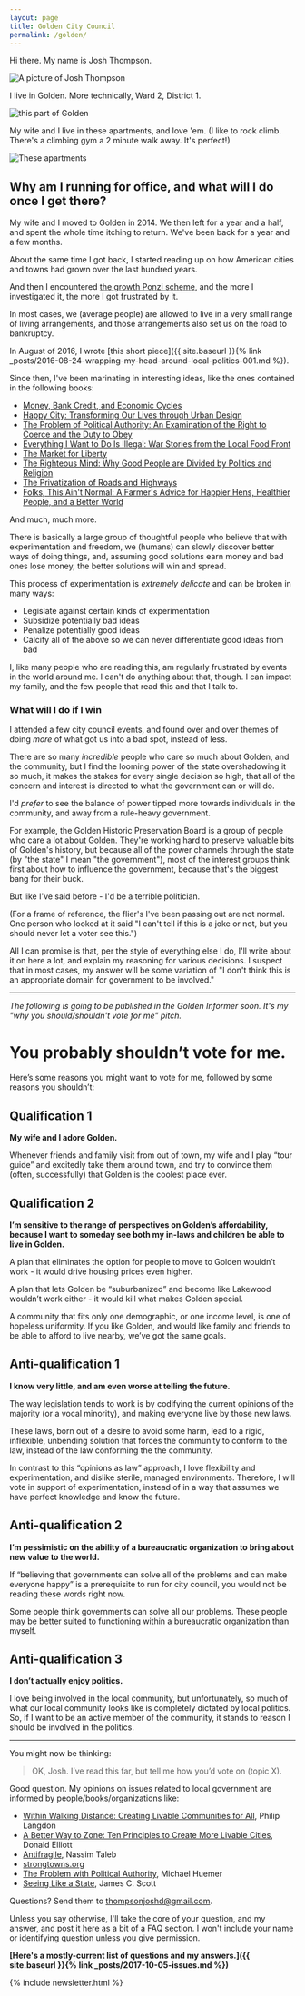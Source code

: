 ```yaml
---
layout: page
title: Golden City Council
permalink: /golden/
---
```



Hi there. My name is Josh Thompson.

![A picture of Josh Thompson](/images/2016_litmus_9.jpg)


I live in Golden. More technically, Ward 2, District 1.

![this part of Golden](/images/grca_2d.jpg)

My wife and I live in these apartments, and love 'em. (I like to rock climb. There's a climbing gym a 2 minute walk away. It's perfect!)

![These apartments](/images/grca_3d.jpg)

## Why am I running for office, and what will I do once I get there?

My wife and I moved to Golden in 2014. We then left for a year and a half, and spent the whole time itching to return. We've been back for a year and a few months.

About the same time I got back, I started reading up on how American cities and towns had grown over the last hundred years.

And then I encountered [the growth Ponzi scheme](https://www.strongtowns.org/the-growth-ponzi-scheme), and the more I investigated it, the more I got frustrated by it.

In most cases, we (average people) are allowed to live in a very small range of living arrangements, and those arrangements also set us on the road to bankruptcy.

In August of 2016, I wrote [this short piece]({{ site.baseurl }}{% link _posts/2016-08-24-wrapping-my-head-around-local-politics-001.md %}).

Since then, I've been marinating in interesting ideas, like the ones contained in the following books:

- [Money, Bank Credit, and Economic Cycles](https://www.goodreads.com/book/show/54388.Money_Bank_Credit_and_Economic_Cycles)
- [Happy City: Transforming Our Lives through Urban Design](https://www.goodreads.com/book/show/13330588-happy-city)
- [The Problem of Political Authority: An Examination of the Right to Coerce and the Duty to Obey](https://www.goodreads.com/book/show/15794037-the-problem-of-political-authority)
- [Everything I Want to Do Is Illegal: War Stories from the Local Food Front](https://www.goodreads.com/book/show/835344.Everything_I_Want_to_Do_Is_Illegal)
- [The Market for Liberty](https://www.goodreads.com/book/show/998062.The_Market_for_Liberty)
- [The Righteous Mind: Why Good People are Divided by Politics and Religion](https://www.goodreads.com/book/show/11324722-the-righteous-mind)
- [The Privatization of Roads and Highways](https://www.goodreads.com/book/show/12720771-the-privatization-of-roads-and-highways)
- [Folks, This Ain't Normal: A Farmer's Advice for Happier Hens, Healthier People, and a Better World](https://www.goodreads.com/book/show/11521956-folks-this-ain-t-normal)

And much, much more.

There is basically a large group of thoughtful people who believe that with experimentation and freedom, we (humans) can slowly discover better ways of doing things, and, assuming good solutions earn money and bad ones lose money, the better solutions will win and spread.

This process of experimentation is *extremely delicate* and can be broken in many ways:

- Legislate against certain kinds of experimentation
- Subsidize potentially bad ideas
- Penalize potentially good ideas
- Calcify all of the above so we can never differentiate good ideas from bad

I, like many people who are reading this, am regularly frustrated by events in the world around me. I can't do anything about that, though. I can impact my family, and the few people that read this and that I talk to.

### What will I do if I win

I attended a few city council events, and found over and over themes of doing *more* of what got us into a bad spot, instead of less.

There are so many *incredible* people who care so much about Golden, and the community, but I find the looming power of the state overshadowing it so much, it makes the stakes for every single decision so high, that all of the concern and interest is directed to what the government can or will do.

I'd *prefer* to see the balance of power tipped more towards individuals in the community, and away from a rule-heavy government.

For example, the Golden Historic Preservation Board is a group of people who care a lot about Golden. They're working hard to preserve valuable bits of Golden's history, but because all of the power channels through the state (by "the state" I mean "the government"), most of the interest groups think first about how to influence the government, because that's the biggest bang for their buck.

But like I've said before - I'd be a terrible politician.

(For a frame of reference, the flier's I've been passing out are not normal. One person who looked at it said "I can't tell if this is a joke or not, but you should never let a voter see this.")

All I can promise is that, per the style of everything else I do, I'll write about it on here a lot, and explain my reasoning for various decisions. I suspect that in most cases, my answer will be some variation of "I don't think this is an appropriate domain for government to be involved."


-----------------

_The following is going to be published in the Golden Informer soon. It's my "why you should/shouldn't vote for me" pitch._

# You probably shouldn’t vote for me.

Here’s some reasons you might want to vote for me, followed by some reasons you shouldn’t:

## Qualification 1

**My wife and I adore Golden.**

Whenever friends and family visit from out of town, my wife and I play “tour guide” and excitedly take them around town, and try to convince them (often, successfully) that Golden is the coolest place ever.

## Qualification 2

**I’m sensitive to the range of perspectives on Golden’s affordability, because I want to someday see both my in-laws and children be able to live in Golden.**

A plan that eliminates the option for people to move to Golden wouldn’t work - it would drive housing prices even higher.

A plan that lets Golden be “suburbanized” and become like Lakewood wouldn’t work either - it would kill what makes Golden special.

A community that fits only one demographic, or one income level, is one of hopeless uniformity. If you like Golden, and would like family and friends to be able to afford to live nearby, we’ve got the same goals.

## Anti-qualification 1

**I know very little, and am even worse at telling the future.**

The way legislation tends to work is by codifying the current opinions of the majority (or a vocal minority), and making everyone live by those new laws.

These laws, born out of a desire to avoid some harm, lead to a rigid, inflexible, unbending solution that forces the community to conform to the law, instead of the law conforming the the community.

In contrast to this “opinions as law” approach, I love flexibility and experimentation, and dislike sterile, managed environments. Therefore, I will vote in support of experimentation, instead of in a way that assumes we have perfect knowledge and know the future.

## Anti-qualification 2

**I’m pessimistic on the ability of a bureaucratic organization to bring about new value to the world.**

If “believing that governments can solve all of the problems and can make everyone happy” is a prerequisite to run for city council, you would not be reading these words right now.

Some people think governments can solve all our problems. These people may be better suited to functioning within a bureaucratic organization than myself.

## Anti-qualification 3

**I don’t actually enjoy politics.**

I love being involved in the local community, but unfortunately, so much of what our local community looks like is completely dictated by local politics. So, if I want to be an active member of the community, it stands to reason I should be involved in the politics.

---------------------

You might now be thinking:
> OK, Josh. I’ve read this far, but tell me how you’d vote on (topic X).

Good question. My opinions on issues related to local government are informed by people/books/organizations like:

- [Within Walking Distance: Creating Livable Communities for All](https://www.amazon.com/Within-Walking-Distance-Creating-Communities/dp/1610917715), Philip Langdon
- [A Better Way to Zone: Ten Principles to Create More Livable Cities](https://www.amazon.com/Better-Way-Zone-Principles-Livable/dp/1597261815), Donald Elliott
- [Antifragile](https://www.amazon.com/dp/B0083DJWGO/ref=dp-kindle-redirect?_encoding=UTF8&btkr=1), Nassim Taleb
- [strongtowns.org](http://strongtowns.org/)
- [The Problem with Political Authority](https://www.amazon.com/Problem-Political-Authority-Examination-Coerce/dp/1137281650/ref=sr_1_1?ie=UTF8&qid=1505430865&sr=8-1&keywords=the+problem+with+political+authority), Michael Huemer
- [Seeing Like a State](https://www.amazon.com/Seeing-Like-State-Condition-Institution-ebook/dp/B00D8JJYWA/ref=sr_1_1?ie=UTF8&qid=1505430830&sr=8-1&keywords=seeing+like+a+state), James C. Scott


Questions? Send them to thompsonjoshd@gmail.com.

Unless you say otherwise, I'll take the core of your question, and my answer, and post it here as a bit of a FAQ section. I won't include your name or identifying question unless you give permission.

**[Here's a mostly-current list of questions and my answers.]({{ site.baseurl }}{% link _posts/2017-10-05-issues.md %})**

{% include newsletter.html %}
